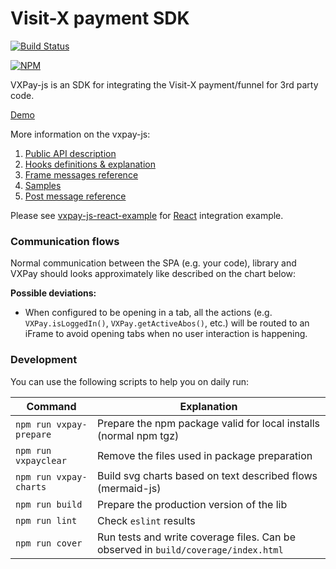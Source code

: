 # Visit-X payment SDK

[![Build Status](https://travis-ci.org/VISIT-X/vxpay-js.svg?branch=master)](https://travis-ci.org/VISIT-X/vxpay-js)

[![NPM](https://nodei.co/npm/vxpay-js.png)](https://nodei.co/npm/vxpay-js/)

VXPay-js is an SDK for integrating the Visit-X payment/funnel for 3rd party code.

[Demo](https://visit-x.github.io/vxpay-js/demo.html)

More information on the vxpay-js:
1. [Public API description](https://github.com/VISIT-X/vxpay-js/wiki/01-Public-API)
1. [Hooks definitions & explanation](https://github.com/VISIT-X/vxpay-js/wiki/02---Hooks)
1. [Frame messages reference](https://github.com/VISIT-X/vxpay-js/wiki/04-Messages-reference)
1. [Samples](https://github.com/VISIT-X/vxpay-js/wiki/05-Samples)
1. [Post message reference](https://github.com/VISIT-X/vxpay-js/wiki/04-Messages-reference)

Please see [vxpay-js-react-example](https://github.com/VISIT-X/vxpay-js-react-example) for [React](https://github.com/facebook/react) integration example.

### Communication flows

Normal communication between the SPA (e.g. your code), library and VXPay should looks approximately like described on the chart below:



__Possible deviations:__

- When configured to be opening in a tab, all the actions (e.g. `VXPay.isLoggedIn()`, `VXPay.getActiveAbos()`, etc.) will be routed to an iFrame to avoid opening tabs when no user interaction is happening. 

### Development

You can use the following scripts to help you on daily run:

| Command | Explanation |
| ------- | ----------- |
| `npm run vxpay-prepare` | Prepare the npm package valid for local installs (normal npm tgz) | 
| `npm run vxpayclear` | Remove the files used in package preparation |
| `npm run vxpay-charts` | Build svg charts based on text described flows (mermaid-js) |
| `npm run build` | Prepare the production version of the lib |
| `npm run lint` | Check `eslint` results |
| `npm run cover` | Run tests and write coverage files. Can be observed in `build/coverage/index.html` |
 